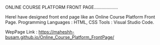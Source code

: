 ONLINE COURSE PLATFORM FRONT PAGE...................

HereI have designed front end page like an Online Course Platform Front Page.
Programming Languages : HTML, CSS
Tools : Visual Studio Code.

WepPage Link : https://maheshh-busam.github.io/Online_Course_Platform_FrontPage/
